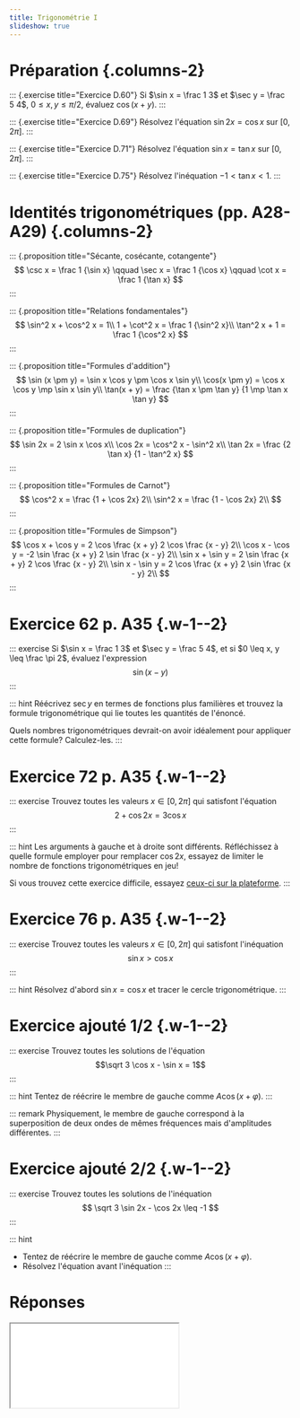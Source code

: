 ```yaml
---
title: Trigonométrie I
slideshow: true
---
```


# Préparation {.columns-2}

::: {.exercise title="Exercice D.60"}
Si $\sin x = \frac 1 3$ et $\sec y = \frac 5 4$, $0 \leq x, y \leq \pi/2$,
évaluez $\cos(x + y)$.
:::

::: {.exercise title="Exercice D.69"}
Résolvez l'équation $\sin 2x = \cos x$ sur $[0, 2\pi]$.
:::

::: {.exercise title="Exercice D.71"}
Résolvez l'équation $\sin x = \tan x$ sur $[0, 2\pi]$.
:::

::: {.exercise title="Exercice D.75"}
Résolvez l'inéquation $-1 < \tan x < 1$.
:::

# Identités trigonométriques (pp. A28-A29) {.columns-2}

::: {.proposition title="Sécante, cosécante, cotangente"}
$$
\csc x = \frac 1 {\sin x}
\qquad \sec x = \frac 1 {\cos x}
\qquad \cot x = \frac 1 {\tan x}
$$
:::

::: {.proposition title="Relations fondamentales"}
$$
\sin^2 x + \cos^2 x = 1\\
1 + \cot^2 x = \frac 1 {\sin^2 x}\\
\tan^2 x + 1 = \frac 1 {\cos^2 x}
$$
:::

::: {.proposition title="Formules d'addition"}
$$
\sin (x \pm y) = \sin x \cos y \pm \cos x \sin y\\
\cos(x \pm y) = \cos x \cos y \mp \sin x \sin y\\
\tan(x + y) = \frac {\tan x \pm \tan y} {1 \mp \tan x \tan y}
$$
:::

::: {.proposition title="Formules de duplication"}
$$
\sin 2x = 2 \sin x \cos x\\
\cos 2x = \cos^2 x - \sin^2 x\\
\tan 2x = \frac {2 \tan x} {1 - \tan^2 x}
$$
:::

::: {.proposition title="Formules de Carnot"}
$$
\cos^2 x = \frac {1 + \cos 2x} 2\\
\sin^2 x = \frac {1 - \cos 2x} 2\\
$$
:::

::: {.proposition title="Formules de Simpson"}
$$
\cos x + \cos y = 2 \cos \frac {x + y} 2 \cos \frac {x - y} 2\\
\cos x - \cos y = -2 \sin \frac {x + y} 2 \sin \frac {x - y} 2\\
\sin x + \sin y = 2 \sin \frac {x + y} 2 \cos \frac {x - y} 2\\
\sin x - \sin y = 2 \cos \frac {x + y} 2 \sin \frac {x - y} 2\\
$$
:::

# Exercice 62 p. A35 {.w-1--2}

::: exercise
Si $\sin x = \frac 1 3$ et $\sec y = \frac 5 4$,
et si $0 \leq x, y \leq \frac \pi 2$, évaluez l'expression
$$\sin (x - y)$$
:::

::: hint
Réécrivez $\sec y$ en termes de fonctions plus familières
et trouvez la formule trigonométrique qui lie toutes les quantités de l'énoncé.

Quels nombres trigonométriques devrait-on avoir idéalement pour appliquer cette formule?
Calculez-les.
:::

# Exercice 72 p. A35 {.w-1--2}

::: exercise
Trouvez toutes les valeurs $x \in [0, 2\pi]$ qui satisfont l'équation
$$2 + \cos 2x = 3 \cos x$$
:::

::: hint
Les arguments à gauche et à droite sont différents.
Réfléchissez à quelle formule employer pour remplacer $\cos 2x$,
essayez de limiter le nombre de fonctions trigonométriques en jeu!

Si vous trouvez cette exercice difficile,
essayez [ceux-ci sur la plateforme](/skills/trigonometry/simple-equations).
:::

# Exercice 76 p. A35 {.w-1--2}

::: exercise
Trouvez toutes les valeurs $x \in [0, 2\pi]$ qui satisfont l'inéquation
$$\sin x > \cos x$$
:::

::: hint
Résolvez d'abord $\sin x = \cos x$ et tracer le cercle trigonométrique.
:::

# Exercice ajouté 1/2 {.w-1--2}

::: exercise
Trouvez toutes les solutions de l'équation
$$\sqrt 3 \cos x - \sin x = 1$$
:::

::: hint
Tentez de réécrire le membre de gauche comme $A \cos(x + \varphi)$.
:::

::: remark
Physiquement, le membre de gauche correspond à la superposition de deux ondes de mêmes fréquences mais d'amplitudes différentes.
:::

# Exercice ajouté 2/2 {.w-1--2}

::: exercise
Trouvez toutes les solutions de l'inéquation
$$
\sqrt 3 \sin 2x - \cos 2x \leq -1
$$
:::

::: hint
- Tentez de réécrire le membre de gauche comme $A \cos(x + \varphi)$.
- Résolvez l'équation avant l'inéquation
:::

# Réponses

<Iframe class="w-full h-full" src="/documents/pm1c-answers.pdf#page=3" />
